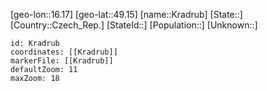 ﻿---
location: [49.15,16.17]
mapzoom: [7,12] 
mapmarker: city 
type: City
tags:
- geo/City


SpocWebEntityId: 31606
isDeleted: false
confidential: public

---
[geo-lon::16.17]
[geo-lat::49.15]
[name::Kradrub]
[State::]
[Country::Czech_Rep.]
[StateId::]
[Population::]
[Unknown::]


```leaflet
id: Kradrub
coordinates: [[Kradrub]]
markerFile: [[Kradrub]]
defaultZoom: 11 
maxZoom: 18
```

